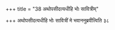 +++
title = "38 अथोपसीदत्यधीहि भोः सावित्रीम्"

+++
अथोपसीदत्यधीहि भोः सावित्रीं मे भवाननुब्रवीत्विति ३८